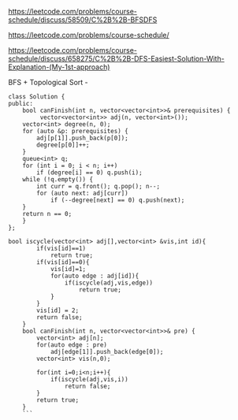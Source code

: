 https://leetcode.com/problems/course-schedule/discuss/58509/C%2B%2B-BFSDFS

https://leetcode.com/problems/course-schedule/

https://leetcode.com/problems/course-schedule/discuss/658275/C%2B%2B-DFS-Easiest-Solution-With-Explanation-(My-1st-approach)

BFS + Topological Sort - 

```
class Solution {
public:
    bool canFinish(int n, vector<vector<int>>& prerequisites) {
         vector<vector<int>> adj(n, vector<int>());
    vector<int> degree(n, 0);
    for (auto &p: prerequisites) {
        adj[p[1]].push_back(p[0]);
        degree[p[0]]++;
    }
    queue<int> q;
    for (int i = 0; i < n; i++)
        if (degree[i] == 0) q.push(i);
    while (!q.empty()) {
        int curr = q.front(); q.pop(); n--;
        for (auto next: adj[curr])
            if (--degree[next] == 0) q.push(next);
    }
    return n == 0;
    }
};
```
```
bool iscycle(vector<int> adj[],vector<int> &vis,int id){
        if(vis[id]==1)
            return true;
        if(vis[id]==0){
            vis[id]=1;
            for(auto edge : adj[id]){
                if(iscycle(adj,vis,edge))
                    return true;
            }
        }
        vis[id] = 2;
        return false;
    }
    bool canFinish(int n, vector<vector<int>>& pre) {
        vector<int> adj[n];
        for(auto edge : pre)
            adj[edge[1]].push_back(edge[0]);
        vector<int> vis(n,0);
        
        for(int i=0;i<n;i++){
            if(iscycle(adj,vis,i))
                return false;
        }
        return true;
    }
    ```

